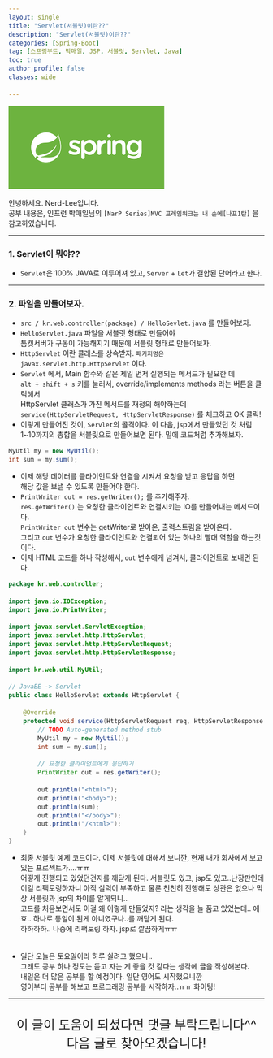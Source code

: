 ```yaml
---
layout: single
title: "Servlet(서블릿)이란??"
description: "Servlet(서블릿)이란??"
categories: [Spring-Boot]
tag: [스프링부트, 박매일, JSP, 서블릿, Servlet, Java]
toc: true
author_profile: false
classes: wide

---
```


![](/assets/img/etc/javaspring.png)

안녕하세요. Nerd-Lee입니다.<br>
공부 내용은, 인프런 박매일님의
`[NarP Series]MVC 프레임워크는 내 손에[나프1탄]` 을 참고하였습니다.

---

### 1. Servlet이 뭐야??

- `Servlet`은 100% JAVA로 이루어져 있고, `Server` + `Let`가 결합된 단어라고 한다.

---

### 2. 파일을 만들어보자.

- `src / kr.web.controller(package) / HelloSevlet.java` 를 만들어보자.<br>
- `HelloServlet.java` 파일을 서블릿 형태로 만들어야<br>
톰캣서버가 구동이 가능해지기 때문에 서블릿 형태로 만들어보자.<br>
- `HttpServlet` 이란 클래스를 상속받자. `패키지명은 javax.servlet.http.HttpServlet` 이다.<br>
- `Servlet` 에서, Main 함수와 같은 제일 먼저 실행되는 메서드가 필요한 데<br>
`alt + shift + s` 키를 눌러서, override/implements methods 라는 버튼을 클릭해서<br>
HttpServlet 클래스가 가진 메서드를 재정의 해야하는데<br>
`service(HttpServletRequest, HttpServletResponse)` 를 체크하고 OK 클릭!<br>
- 이렇게 만들어진 것이, `Servlet`의 골격이다. 이 다음, jsp에서 만들었던 것 처럼<br>
1~10까지의 총합을 서블릿으로 만들어보면 된다. 밑에 코드처럼 추가해보자.<br>
```java
MyUtil my = new MyUtil();
int sum = my.sum();
```
- 이제 해당 데이터를 클라이언트와 연결을 시켜서 요청을 받고 응답을 하면<br>
해당 값을 보낼 수 있도록 만들어야 한다.<br>
- `PrintWriter out = res.getWriter();` 를 추가해주자.<br>
`res.getWriter()` 는 요청한 클라이언트와 연결시키는 IO를 만들어내는 메서드이다.<br>
`PrintWriter out` 변수는 getWriter로 받아온, 출력스트림을 받아온다.<br>
그리고 `out` 변수가 요청한 클라이언트와 연결되어 있는 하나의 빨대 역할을 하는것이다.<br>
- 이제 HTML 코드를 하나 작성해서, `out` 변수에게 넘겨서, 클라이언트로 보내면 된다.<br>

```java
package kr.web.controller;

import java.io.IOException;
import java.io.PrintWriter;

import javax.servlet.ServletException;
import javax.servlet.http.HttpServlet;
import javax.servlet.http.HttpServletRequest;
import javax.servlet.http.HttpServletResponse;

import kr.web.util.MyUtil;

// JavaEE -> Servlet
public class HelloServlet extends HttpServlet {

	@Override
	protected void service(HttpServletRequest req, HttpServletResponse res) throws ServletException, IOException {
		// TODO Auto-generated method stub
		MyUtil my = new MyUtil();
		int sum = my.sum();
		
		// 요청한 클라이언트에게 응답하기
		PrintWriter out = res.getWriter();
		
		out.println("<html>");
		out.println("<body>");
		out.println(sum);
		out.println("</body>");
		out.println("/<html>");
	}
}
```

- 최종 서블릿 예제 코드이다. 이제 서블릿에 대해서 보니깐, 현재 내가 회사에서 보고 있는 프로젝트가....ㅠㅠ<br>
어떻게 진행되고 있었던건지를 깨닫게 된다. 서블릿도 있고, jsp도 있고..난장판인데<br>
이걸 리팩토링하자니 아직 실력이 부족하고 물론 천천히 진행해도 상관은 없으나 막상 서블릿과 jsp의 차이를 알게되니..<br>
코드를 처음보면서도 이걸 왜 이렇게 만들었지? 라는 생각을 늘 품고 있었는데.. 에효.. 하나로 통일이 된게 아니였구나..를 깨닫게 된다.<br>
하하하하.. 나중에 리팩토링 하자. jsp로 깔끔하게ㅠㅠ<br><br><br>
- 일단 오늘은 토요일이라 하루 쉴려고 했으나..<br>
그래도 공부 하나 정도는 듣고 자는 게 좋을 것 같다는 생각에 글을 작성해본다.<br>
내일은 더 많은 공부를 할 예정이다. 일단 영어도 시작했으니깐<br>
영어부터 공부를 해보고 프로그래밍 공부를 시작하자..ㅠㅠ 화이팅!

---

<br>

<div style="font-size:25px; text-align:center">
이 글이 도움이 되셨다면 댓글 부탁드립니다^^<br>
다음 글로 찾아오겠습니다!

</div>
